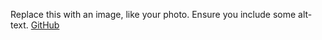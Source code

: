 Replace this with an image, like your photo. Ensure you include some alt-text.
[GitHub](http://github.com/amrithags)


